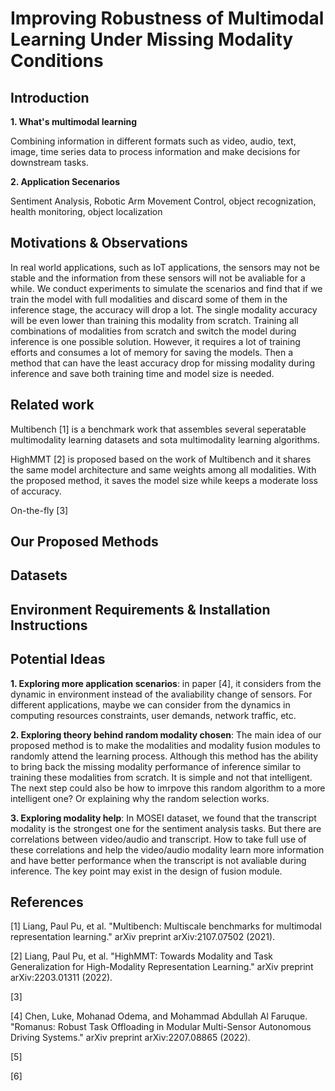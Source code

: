 # Improving Robustness of Multimodal Learning Under Missing Modality Conditions
## Introduction
**1. What's multimodal learning**

Combining information in different formats such as video, audio, text, image, time series data to process information and make decisions for downstream tasks.

**2. Application Secenarios**

Sentiment Analysis, Robotic Arm Movement Control, object recognization, health monitoring, object localization

## Motivations & Observations

In real world applications, such as IoT applications, the sensors may not be stable and the information from these sensors will not be avaliable for a while. We conduct experiments to simulate the scenarios and find that if we train the model with full modalities and discard some of them in the inference stage, the accuracy will drop a lot. The single modality accuracy will be even lower than training this modality from scratch. Training all combinations of modalities from scratch and switch the model during inference is one possible solution. However, it requires a lot of training efforts and consumes a lot of memory for saving the models. Then a method that can have the least accuracy drop for missing modality during inference and save both training time and model size is needed.

## Related work

Multibench [1] is a benchmark work that assembles several seperatable multimodality learning datasets and sota multimodality learning algorithms. 

HighMMT [2] is proposed based on the work of Multibench and it shares the same model architecture and same weights among all modalities. With the proposed method, it saves the model size while keeps a moderate loss of accuracy.

On-the-fly [3]

## Our Proposed Methods
## Datasets
## Environment Requirements & Installation Instructions
## Potential Ideas

**1. Exploring more application scenarios**: in paper [4], it considers from the dynamic in environment instead of the avaliability change of sensors. For different applications, maybe we can consider from the dynamics in computing resources constraints, user demands, network traffic, etc.

**2. Exploring theory behind random modality chosen**: The main idea of our proposed method is to make the modalities and modality fusion modules to randomly attend the learning process. Although this method has the ability to bring back the missing modality performance of inference similar to training these modalities from scratch. It is simple and not that intelligent. The next step could also be how to imrpove this random algorithm to a more intelligent one? Or explaining why the random selection works.

**3. Exploring modality help**: In MOSEI dataset, we found that the transcript modality is the strongest one for the sentiment analysis tasks. But there are correlations between video/audio and transcript. How to take full use of these correlations and help the video/audio modality learn more information and have better performance when the transcript is not avaliable during inference. The key point may exist in the design of fusion module.


## References
[1] Liang, Paul Pu, et al. "Multibench: Multiscale benchmarks for multimodal representation learning." arXiv preprint arXiv:2107.07502 (2021).

[2] Liang, Paul Pu, et al. "HighMMT: Towards Modality and Task Generalization for High-Modality Representation Learning." arXiv preprint arXiv:2203.01311 (2022).

[3] 

[4] Chen, Luke, Mohanad Odema, and Mohammad Abdullah Al Faruque. "Romanus: Robust Task Offloading in Modular Multi-Sensor Autonomous Driving Systems." arXiv preprint arXiv:2207.08865 (2022).

[5]

[6]
